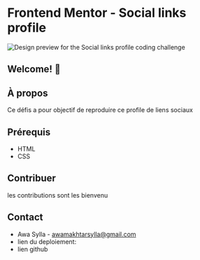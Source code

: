 # Frontend Mentor - Social links profile

![Design preview for the Social links profile coding challenge](./preview.jpg)

## Welcome! 👋

## À propos
 Ce défis a pour objectif de reproduire ce profile de liens sociaux
 ## Prérequis
 - HTML
 - CSS
 ## Contribuer
 les contributions sont les bienvenu
 ## Contact
 - Awa Sylla - awamakhtarsylla@gmail.com
 - lien du deploiement:
 - lien github
